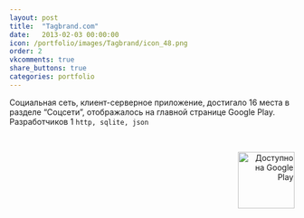 ```yaml
---
layout: post
title:  "Tagbrand.com"
date:   2013-02-03 00:00:00
icon: /portfolio/images/Tagbrand/icon_48.png
order: 2
vkcomments: true
share_buttons: true
categories: portfolio
---
```


Социальная сеть, клиент-серверное приложение, достигало 16 места в разделе “Соцсети”, отображалось на главной странице Google Play. Разработчиков 1 `http, sqlite, json`

<p>
<div>
<a class="example-image-link" href="{{ site.baseurl }}/portfolio/images/Tagbrand/1.png" data-lightbox="example-set" data-title="Camly"><img class="example-image" src="{{ site.baseurl }}/portfolio/images/Tagbrand/thumb_1.png" alt=""/></a>
<a class="example-image-link" href="{{ site.baseurl }}/portfolio/images/Tagbrand/2.png" data-lightbox="example-set" data-title="Camly"><img class="example-image" src="{{ site.baseurl }}/portfolio/images/Tagbrand/thumb_2.png" alt=""/></a>
<a class="example-image-link" href="{{ site.baseurl }}/portfolio/images/Tagbrand/3.png" data-lightbox="example-set" data-title="Camly"><img class="example-image" src="{{ site.baseurl }}/portfolio/images/Tagbrand/thumb_3.png" alt=""/></a>
<a class="example-image-link" href="{{ site.baseurl }}/portfolio/images/Tagbrand/4.png" data-lightbox="example-set" data-title="Camly"><img class="example-image" src="{{ site.baseurl }}/portfolio/images/Tagbrand/thumb_4.png" alt=""/></a>
<a class="example-image-link" href="{{ site.baseurl }}/portfolio/images/Tagbrand/5.png" data-lightbox="example-set" data-title="Camly"><img class="example-image" src="{{ site.baseurl }}/portfolio/images/Tagbrand/thumb_5.png" alt=""/></a>
<a class="example-image-link" href="{{ site.baseurl }}/portfolio/images/Tagbrand/6.png" data-lightbox="example-set" data-title="Camly"><img class="example-image" src="{{ site.baseurl }}/portfolio/images/Tagbrand/thumb_6.png" alt=""/></a>
</div>
</p>

<p align="right">
<a href='https://play.google.com/store/apps/details?id=com.tagbrand.android&utm_source=global_co&utm_medium=prtnr&utm_content=Mar2515&utm_campaign=PartBadge&pcampaignid=MKT-Other-global-all-co-prtnr-py-PartBadge-Mar2515-1'><img alt='Доступно на Google Play' src='https://play.google.com/intl/en_us/badges/images/generic/ru_badge_web_generic.png' width="100"/></a>
</p>

<!--more-->

